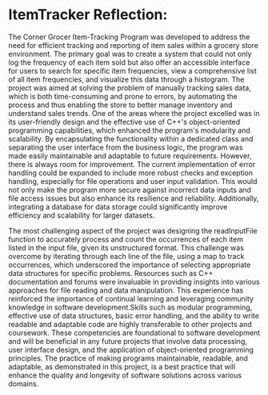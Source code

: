 # ItemTracker Reflection:

The Corner Grocer Item-Tracking Program was developed to address the need for efficient tracking and reporting of item sales within a grocery store environment. The primary goal was to create a system that could not only log the frequency of each item sold but also offer an accessible interface for users to search for specific item frequencies, view a comprehensive list of all item frequencies, and visualize this data through a histogram. The project was aimed at solving the problem of manually tracking sales data, which is both time-consuming and prone to errors, by automating the process and thus enabling the store to better manage inventory and understand sales trends. One of the areas where the project excelled was in its user-friendly design and the effective use of C++'s object-oriented programming capabilities, which enhanced the program's modularity and scalability. By encapsulating the functionality within a dedicated class and separating the user interface from the business logic, the program was made easily maintainable and adaptable to future requirements. However, there is always room for improvement. The current implementation of error handling could be expanded to include more robust checks and exception handling, especially for file operations and user input validation. This would not only make the program more secure against incorrect data inputs and file access issues but also enhance its resilience and reliability. Additionally, integrating a database for data storage could significantly improve efficiency and scalability for larger datasets.

The most challenging aspect of the project was designing the readInputFile function to accurately process and count the occurrences of each item listed in the input file, given its unstructured format. This challenge was overcome by iterating through each line of the file, using a map to track occurrences, which underscored the importance of selecting appropriate data structures for specific problems. Resources such as C++ documentation and forums were invaluable in providing insights into various approaches for file reading and data manipulation. This experience has reinforced the importance of continual learning and leveraging community knowledge in software development.Skills such as modular programming, effective use of data structures, basic error handling, and the ability to write readable and adaptable code are highly transferable to other projects and coursework. These competencies are foundational to software development and will be beneficial in any future projects that involve data processing, user interface design, and the application of object-oriented programming principles. The practice of making programs maintainable, readable, and adaptable, as demonstrated in this project, is a best practice that will enhance the quality and longevity of software solutions across various domains.
